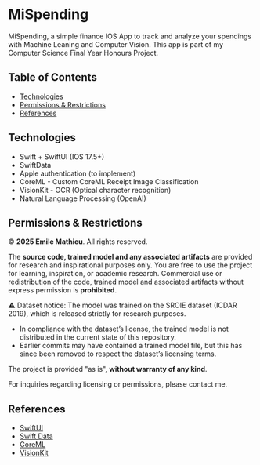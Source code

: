 # MiSpending
MiSpending, a simple finance IOS App to track and analyze your spendings with Machine Leaning and Computer Vision. 
This app is part of my Computer Science Final Year Honours Project.
## Table of Contents

- [Technologies](#technologies)
- [Permissions & Restrictions](#permissions--restrictions)
- [References](#references)

## Technologies
- Swift + SwiftUI (IOS 17.5+)
- SwiftData
- Apple  authentication (to implement)
- CoreML - Custom CoreML Receipt Image Classification 
- VisionKit - OCR (Optical character recognition)
- Natural Language Processing (OpenAI)

## Permissions & Restrictions

© **2025 Emile Mathieu**. All rights reserved.

The **source code, trained model and any associated artifacts** are provided for research and inspirational purposes only. You are free to use the project for learning, inspiration, or academic research. Commercial use or redistribution of the code, trained model and associated artifacts without express permission is **prohibited**.

⚠️ Dataset notice: The model was trained on the SROIE dataset (ICDAR 2019), which is released strictly for research purposes.
- In compliance with the dataset’s license, the trained model is not distributed in the current state of this repository.
- Earlier commits may have contained a trained model file, but this has since been removed to respect the dataset’s licensing terms.

The project is provided "as is", **without warranty of any kind**.

For inquiries regarding licensing or permissions, please contact me.
## References
- [SwiftUI](https://developer.apple.com/documentation/swiftui/)
- [Swift Data](https://developer.apple.com/xcode/swiftdata/)
- [CoreML](https://developer.apple.com/documentation/coreml)
- [VisionKit](https://developer.apple.com/documentation/visionkit)

